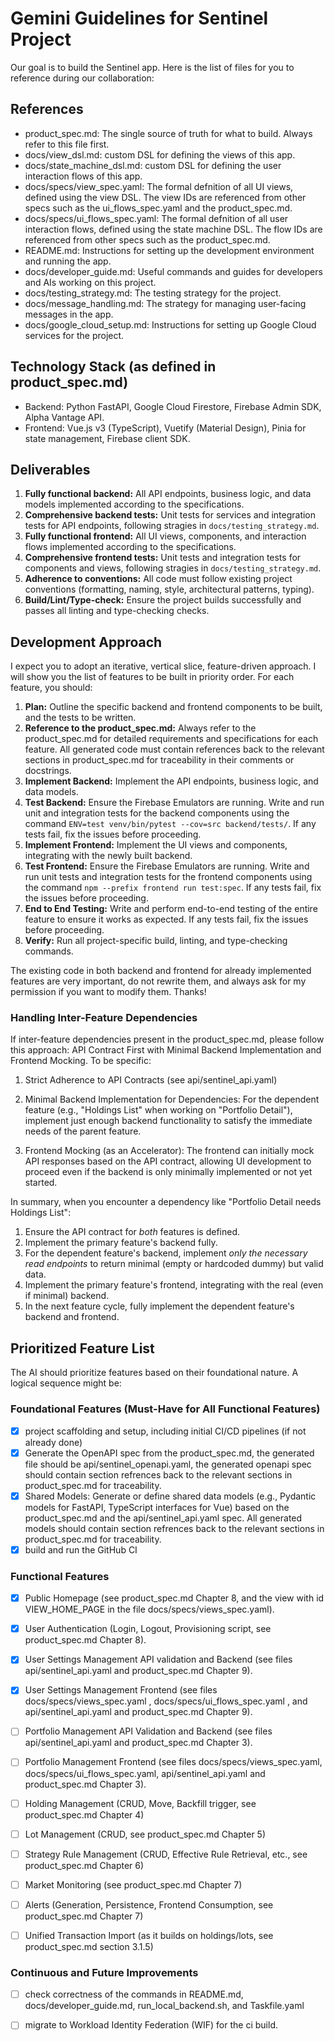 # Gemini Guidelines for Sentinel Project

Our goal is to build the Sentinel app. Here is the list of files for you to reference during our collaboration:

## References 

- product_spec.md: The single source of truth for what to build. Always refer to this file first.
- docs/view_dsl.md: custom DSL for defining the views of this app.
- docs/state_machine_dsl.md: custom DSL for defining the user interaction flows of this app.
- docs/specs/view_spec.yaml: The formal defnition of all UI views, defined using the view DSL. The view IDs are referenced from other specs such as the ui_flows_spec.yaml and the product_spec.md.
- docs/specs/ui_flows_spec.yaml: The formal defnition of all user interaction flows, defined using the state machine DSL. The flow IDs are referenced from other specs such as the product_spec.md.
- README.md: Instructions for setting up the development environment and running the app.
- docs/developer_guide.md: Useful commands and guides for developers and AIs working on this project.
- docs/testing_strategy.md: The testing strategy for the project.
- docs/message_handling.md: The strategy for managing user-facing messages in the app.
- docs/google_cloud_setup.md: Instructions for setting up Google Cloud services for the project.

## Technology Stack (as defined in product_spec.md)
- Backend: Python FastAPI, Google Cloud Firestore, Firebase Admin SDK, Alpha Vantage API.
- Frontend: Vue.js v3 (TypeScript), Vuetify (Material Design), Pinia for state management, Firebase client SDK.

## Deliverables

1. **Fully functional backend:** All API endpoints, business logic, and data models implemented according to the specifications.
2. **Comprehensive backend tests:** Unit tests for services and integration tests for API endpoints, following stragies in `docs/testing_strategy.md`.
3. **Fully functional frontend:** All UI views, components, and interaction flows implemented according to the specifications.
4. **Comprehensive frontend tests:** Unit tests and integration tests for components and views, following stragies in `docs/testing_strategy.md`.
5. **Adherence to conventions:** All code must follow existing project conventions (formatting, naming, style, architectural patterns, typing).
6. **Build/Lint/Type-check:** Ensure the project builds successfully and passes all linting and type-checking checks.

## Development Approach

I expect you to adopt an iterative, vertical slice, feature-driven approach. I will show you the list of features to be built in priority order. For each feature, you should: 

1. **Plan:** Outline the specific backend and frontend components to be built, and the tests to be written.
2. **Reference to the product_spec.md:** Always refer to the product_spec.md for detailed requirements and specifications for each feature. All generated code must contain references back to the relevant sections in product_spec.md for traceability in their comments or docstrings.
3. **Implement Backend:** Implement the API endpoints, business logic, and data models.
4. **Test Backend:** Ensure the Firebase Emulators are running. Write and run unit and integration tests for the backend components using the command `ENV=test venv/bin/pytest --cov=src backend/tests/`. If any tests fail, fix the issues before proceeding.
5. **Implement Frontend:** Implement the UI views and components, integrating with the newly built backend.
6. **Test Frontend:** Ensure the Firebase Emulators are running. Write and run unit tests and integration tests for the frontend components using the command `npm --prefix frontend run test:spec`. If any tests fail, fix the issues before proceeding.
7. **End to End Testing:** Write and perform end-to-end testing of the entire feature to ensure it works as expected. If any tests fail, fix the issues before proceeding.
8. **Verify:** Run all project-specific build, linting, and type-checking commands.

The existing code in both backend and frontend for already implemented features are very important, do not rewrite them, and always ask for my permission if you want to modify them. Thanks! 

### Handling Inter-Feature Dependencies 

If inter-feature dependencies present in the product_spec.md, please follow this approach: API Contract First with Minimal Backend Implementation and Frontend Mocking. To be specific:

1. Strict Adherence to API Contracts (see api/sentinel_api.yaml)

2. Minimal Backend Implementation for Dependencies: For the dependent feature (e.g., "Holdings List" when working on "Portfolio Detail"), implement just enough backend functionality to satisfy the immediate needs of the parent feature.

3. Frontend Mocking (as an Accelerator): The frontend can initially mock API responses based on the API contract, allowing UI development to proceed even if the backend is only minimally implemented or not yet started.

In summary, when you encounter a dependency like "Portfolio Detail needs Holdings List":

1. Ensure the API contract for *both* features is defined.
2. Implement the primary feature's backend fully.
3. For the dependent feature's backend, implement *only the necessary read endpoints* to return minimal (empty or hardcoded dummy) but valid data.
4. Implement the primary feature's frontend, integrating with the real (even if minimal) backend.
5. In the next feature cycle, fully implement the dependent feature's backend and frontend.

## Prioritized Feature List

The AI should prioritize features based on their foundational nature. A logical sequence might be:

### Foundational Features (Must-Have for All Functional Features)

- [x] project scaffolding and setup, including initial CI/CD pipelines (if not already done)
- [x] Generate the OpenAPI spec from the product_spec.md, the generated file should be api/sentinel_openapi.yaml, the generated openapi spec should contain section refrences back to the relevant sections in product_spec.md for traceability.
- [x] Shared Models: Generate or define shared data models (e.g., Pydantic models for FastAPI, TypeScript interfaces for Vue) based on the product_spec.md and the api/sentinel_api.yaml spec. All generated models should contain section refrences back to the relevant sections in product_spec.md for traceability. 
- [x] build and run the GitHub CI

### Functional Features

- [x] Public Homepage (see product_spec.md Chapter 8, and the view with id VIEW_HOME_PAGE in the file docs/specs/views_spec.yaml). 
- [x] User Authentication (Login, Logout, Provisioning script, see product_spec.md Chapter 8). 
- [x] User Settings Management API validation and Backend (see files api/sentinel_api.yaml and product_spec.md Chapter 9).
- [x] User Settings Management Frontend (see files docs/specs/views_spec.yaml , docs/specs/ui_flows_spec.yaml , and api/sentinel_api.yaml and product_spec.md Chapter 9).
- [ ] Portfolio Management API Validation and Backend (see files api/sentinel_api.yaml and product_spec.md Chapter 3).
- [ ] Portfolio Management Frontend (see files docs/specs/views_spec.yaml, docs/specs/ui_flows_spec.yaml, api/sentinel_api.yaml and product_spec.md Chapter 3).
- [ ] Holding Management (CRUD, Move, Backfill trigger, see product_spec.md Chapter 4)
- [ ] Lot Management (CRUD, see product_spec.md Chapter 5)
- [ ] Strategy Rule Management (CRUD, Effective Rule Retrieval, etc., see product_spec.md Chapter 6)
- [ ] Market Monitoring (see product_spec.md Chapter 7)
- [ ] Alerts (Generation, Persistence, Frontend Consumption, see product_spec.md Chapter 7)
- [ ] Unified Transaction Import (as it builds on holdings/lots, see product_spec.md section 3.1.5)


### Continuous and Future Improvements

- [ ] check correctness of the commands in README.md, docs/developer_guide.md, run_local_backend.sh, and Taskfile.yaml
- [ ] migrate to Workload Identity Federation (WIF) for the ci build. 



